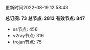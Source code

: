 更新时间2022-08-19 12:58:43

**总订阅: 73**
**总节点: 2813**
**有效节点: 847**
- ss节点: 456
- v2ray节点: 316
- trojan节点: 75
